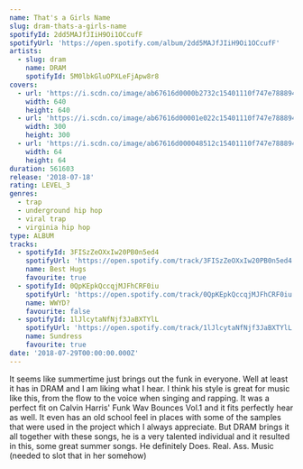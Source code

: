 ```yaml
---
name: That's a Girls Name
slug: dram-thats-a-girls-name
spotifyId: 2dd5MAJfJIiH9Oi1OCcufF
spotifyUrl: 'https://open.spotify.com/album/2dd5MAJfJIiH9Oi1OCcufF'
artists:
  - slug: dram
    name: DRAM
    spotifyId: 5M0lbkGluOPXLeFjApw8r8
covers:
  - url: 'https://i.scdn.co/image/ab67616d0000b2732c15401110f747e7888942c3'
    width: 640
    height: 640
  - url: 'https://i.scdn.co/image/ab67616d00001e022c15401110f747e7888942c3'
    width: 300
    height: 300
  - url: 'https://i.scdn.co/image/ab67616d000048512c15401110f747e7888942c3'
    width: 64
    height: 64
duration: 561603
release: '2018-07-18'
rating: LEVEL_3
genres:
  - trap
  - underground hip hop
  - viral trap
  - virginia hip hop
type: ALBUM
tracks:
  - spotifyId: 3FISzZeOXxIw20PB0n5ed4
    spotifyUrl: 'https://open.spotify.com/track/3FISzZeOXxIw20PB0n5ed4'
    name: Best Hugs
    favourite: true
  - spotifyId: 0QpKEpkQccqjMJFhCRF0iu
    spotifyUrl: 'https://open.spotify.com/track/0QpKEpkQccqjMJFhCRF0iu'
    name: WWYD?
    favourite: false
  - spotifyId: 1lJlcytaNfNjf3JaBXTYlL
    spotifyUrl: 'https://open.spotify.com/track/1lJlcytaNfNjf3JaBXTYlL'
    name: Sundress
    favourite: true
date: '2018-07-29T00:00:00.000Z'
---
```

It seems like summertime just brings out the funk in everyone. Well at least it has in DRAM and I am liking what I hear. I think his style is great for music like this, from the flow to the voice when singing and rapping. It was a perfect fit on Calvin Harris' Funk Wav Bounces Vol.1 and it fits perfectly hear as well. It even has an old school feel in places with some of the samples that were used in the project which I always appreciate. But DRAM brings it all together with these songs, he is a very talented individual and it resulted in this, some great summer songs. He definitely Does. Real. Ass. Music (needed to slot that in her somehow)
